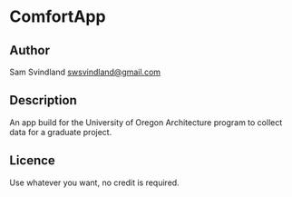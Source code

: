 # ComfortApp
## Author
Sam Svindland
swsvindland@gmail.com

## Description
An app build for the University of Oregon Architecture program to collect data for a graduate project. 

## Licence
Use whatever you want, no credit is required. 
